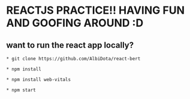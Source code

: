 # REACTJS PRACTICE!! HAVING FUN AND GOOFING AROUND :D


## want to run the react app locally?
```
* git clone https://github.com/AlbiDota/react-bert
```
```
* npm install
```
```
* npm install web-vitals
```
```
* npm start
```

